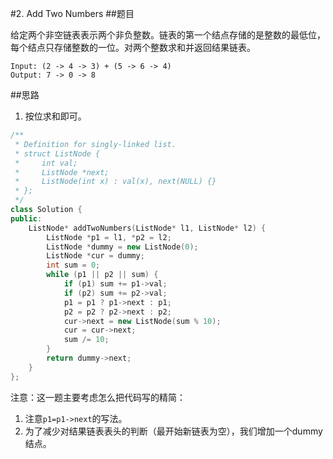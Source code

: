 #2. Add Two Numbers
##题目

给定两个非空链表表示两个非负整数。链表的第一个结点存储的是整数的最低位，每个结点只存储整数的一位。对两个整数求和并返回结果链表。

```
Input: (2 -> 4 -> 3) + (5 -> 6 -> 4)
Output: 7 -> 0 -> 8
```

##思路

1. 按位求和即可。
```C++
/**
 * Definition for singly-linked list.
 * struct ListNode {
 *     int val;
 *     ListNode *next;
 *     ListNode(int x) : val(x), next(NULL) {}
 * };
 */
class Solution {
public:
    ListNode* addTwoNumbers(ListNode* l1, ListNode* l2) {
        ListNode *p1 = l1, *p2 = l2;
        ListNode *dummy = new ListNode(0);
        ListNode *cur = dummy;
        int sum = 0;
        while (p1 || p2 || sum) {
            if (p1) sum += p1->val;
            if (p2) sum += p2->val;
            p1 = p1 ? p1->next : p1;
            p2 = p2 ? p2->next : p2;
            cur->next = new ListNode(sum % 10);
            cur = cur->next;
            sum /= 10;
        }
        return dummy->next;
    }
};
```
注意：这一题主要考虑怎么把代码写的精简：

1. 注意`p1=p1->next`的写法。
2. 为了减少对结果链表表头的判断（最开始新链表为空），我们增加一个dummy结点。
